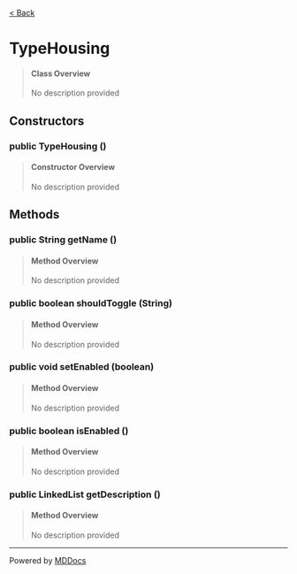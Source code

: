 [< Back](../README.md)
# TypeHousing #
>#### Class Overview ####
>No description provided
## Constructors ##
### public TypeHousing () ###
>#### Constructor Overview ####
>No description provided
>
## Methods ##
### public String getName () ###
>#### Method Overview ####
>No description provided
>
### public boolean shouldToggle (String) ###
>#### Method Overview ####
>No description provided
>
### public void setEnabled (boolean) ###
>#### Method Overview ####
>No description provided
>
### public boolean isEnabled () ###
>#### Method Overview ####
>No description provided
>
### public LinkedList getDescription () ###
>#### Method Overview ####
>No description provided
>

---
Powered by [MDDocs](https://github.com/VRCube/MDDocs)